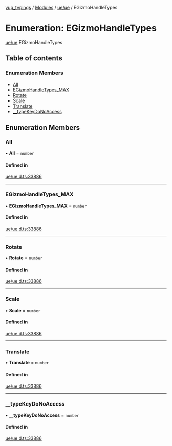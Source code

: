[yug_typings](../README.md) / [Modules](../modules.md) / [ue/ue](../modules/ue_ue.md) / EGizmoHandleTypes

# Enumeration: EGizmoHandleTypes

[ue/ue](../modules/ue_ue.md).EGizmoHandleTypes

## Table of contents

### Enumeration Members

- [All](ue_ue.EGizmoHandleTypes.md#all)
- [EGizmoHandleTypes\_MAX](ue_ue.EGizmoHandleTypes.md#egizmohandletypes_max)
- [Rotate](ue_ue.EGizmoHandleTypes.md#rotate)
- [Scale](ue_ue.EGizmoHandleTypes.md#scale)
- [Translate](ue_ue.EGizmoHandleTypes.md#translate)
- [\_\_typeKeyDoNoAccess](ue_ue.EGizmoHandleTypes.md#__typekeydonoaccess)

## Enumeration Members

### All

• **All** = `number`

#### Defined in

[ue/ue.d.ts:33886](https://github.com/YugMetaverse/yug_typings/blob/25cad34/ue/ue.d.ts#L33886)

___

### EGizmoHandleTypes\_MAX

• **EGizmoHandleTypes\_MAX** = `number`

#### Defined in

[ue/ue.d.ts:33886](https://github.com/YugMetaverse/yug_typings/blob/25cad34/ue/ue.d.ts#L33886)

___

### Rotate

• **Rotate** = `number`

#### Defined in

[ue/ue.d.ts:33886](https://github.com/YugMetaverse/yug_typings/blob/25cad34/ue/ue.d.ts#L33886)

___

### Scale

• **Scale** = `number`

#### Defined in

[ue/ue.d.ts:33886](https://github.com/YugMetaverse/yug_typings/blob/25cad34/ue/ue.d.ts#L33886)

___

### Translate

• **Translate** = `number`

#### Defined in

[ue/ue.d.ts:33886](https://github.com/YugMetaverse/yug_typings/blob/25cad34/ue/ue.d.ts#L33886)

___

### \_\_typeKeyDoNoAccess

• **\_\_typeKeyDoNoAccess** = `number`

#### Defined in

[ue/ue.d.ts:33886](https://github.com/YugMetaverse/yug_typings/blob/25cad34/ue/ue.d.ts#L33886)
